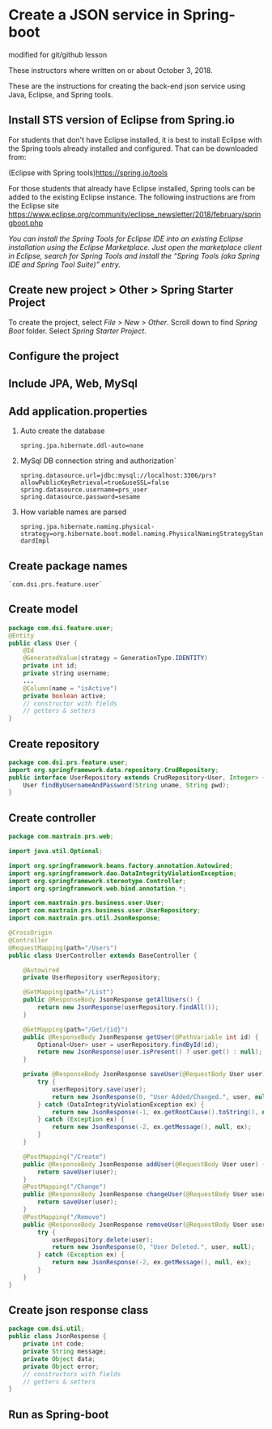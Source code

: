# Create a JSON service in Spring-boot

modified for git/github lesson

These instructors where written on or about October 3, 2018.

These are the instructions for creating the back-end json service using Java, Eclipse, and Spring tools.

## Install STS version of Eclipse from Spring.io

For students that don't have Eclipse installed, it is best to install Eclipse with the Spring tools already installed and configured. That can be downloaded from:

(Eclipse with Spring tools)<https://spring.io/tools>

For those students that already have Eclipse installed, Spring tools can be added to the existing Eclipse instance. The following instructions are from the Eclipse site <https://www.eclipse.org/community/eclipse_newsletter/2018/february/springboot.php>

_You can install the Spring Tools for Eclipse IDE into an existing Eclipse installation using the Eclipse Marketplace. Just open the marketplace client in Eclipse, search for Spring Tools and install the “Spring Tools (aka Spring IDE and Spring Tool Suite)” entry._

## Create new project > Other > Spring Starter Project

To create the project, select *File > New > Other*. Scroll down to find *Spring Boot* folder. Select *Spring Starter Project*.

## Configure the project

## Include JPA, Web, MySql

## Add application.properties

1. Auto create the database

    `spring.jpa.hibernate.ddl-auto=none`

2. MySql DB connection string and authorization`

    `spring.datasource.url=jdbc:mysql://localhost:3306/prs?allowPublicKeyRetrieval=true&useSSL=false`
    `spring.datasource.username=prs_user`
    `spring.datasource.password=sesame`

3. How variable names are parsed

    `spring.jpa.hibernate.naming.physical-strategy=org.hibernate.boot.model.naming.PhysicalNamingStrategyStandardImpl`

## Create package names

    `com.dsi.prs.feature.user`

## Create model

```java
package com.dsi.feature.user;
@Entity
public class User {
    @Id
    @GeneratedValue(strategy = GenerationType.IDENTITY)
    private int id;
    private string username;
    ...
    @Column(name = "isActive")
    private boolean active;
    // constructor with fields
    // getters & setters
}
```

## Create repository

```java
package com.dsi.prs.feature.user;
import org.springframework.data.repository.CrudRepository;
public interface UserRepository extends CrudRepository<User, Integer> {
    User findByUsernameAndPassword(String uname, String pwd);
}
```

## Create controller

```java
package com.maxtrain.prs.web;

import java.util.Optional;

import org.springframework.beans.factory.annotation.Autowired;
import org.springframework.dao.DataIntegrityViolationException;
import org.springframework.stereotype.Controller;
import org.springframework.web.bind.annotation.*;

import com.maxtrain.prs.business.user.User;
import com.maxtrain.prs.business.user.UserRepository;
import com.maxtrain.prs.util.JsonResponse;

@CrossOrigin
@Controller
@RequestMapping(path="/Users")
public class UserController extends BaseController {

    @Autowired
    private UserRepository userRepository;

    @GetMapping(path="/List")
    public @ResponseBody JsonResponse getAllUsers() {
        return new JsonResponse(userRepository.findAll());
    }

    @GetMapping(path="/Get/{id}")
    public @ResponseBody JsonResponse getUser(@PathVariable int id) {
        Optional<User> user = userRepository.findById(id);
        return new JsonResponse(user.isPresent() ? user.get() : null);
    }

    private @ResponseBody JsonResponse saveUser(@RequestBody User user) {
        try {
            userRepository.save(user);
            return new JsonResponse(0, "User Added/Changed.", user, null);
        } catch (DataIntegrityViolationException ex) {
            return new JsonResponse(-1, ex.getRootCause().toString(), null, ex);
        } catch (Exception ex) {
            return new JsonResponse(-2, ex.getMessage(), null, ex);
        }
    }

    @PostMapping("/Create")
    public @ResponseBody JsonResponse addUser(@RequestBody User user) {
        return saveUser(user);
    }
    @PostMapping("/Change")
    public @ResponseBody JsonResponse changeUser(@RequestBody User user) {
        return saveUser(user);
    }
    @PostMapping("/Remove")
    public @ResponseBody JsonResponse removeUser(@RequestBody User user) {
        try {
            userRepository.delete(user);
            return new JsonResponse(0, "User Deleted.", user, null);
        } catch (Exception ex) {
            return new JsonResponse(-2, ex.getMessage(), null, ex);
        }
    }
}
```

## Create json response class

```java
package com.dsi.util;
public class JsonResponse {
    private int code;
    private String message;
    private Object data;
    private Object error;
    // constructors with fields
    // getters & setters
}
```

## Run as Spring-boot